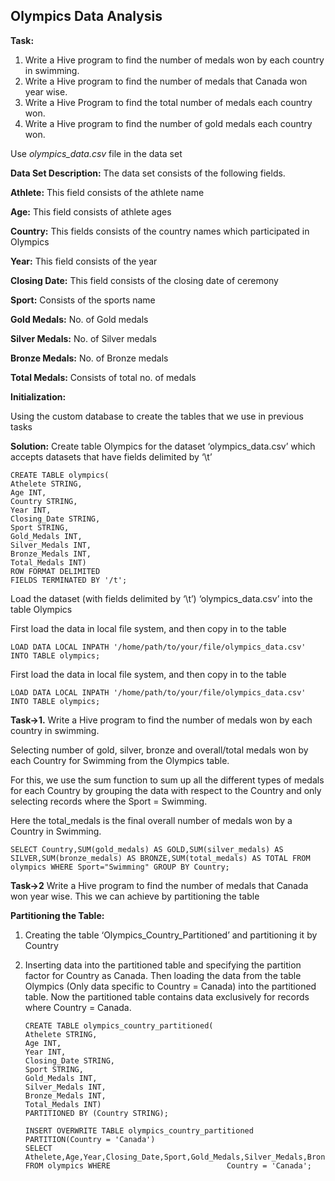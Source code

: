 **Olympics Data Analysis**
----------------------

**Task:**

1. Write a Hive program to find the number of medals won by each country in swimming.
2. Write a Hive program to find the number of medals that Canada won year wise.
3. Write a Hive Program to find the total number of medals each country won.
4. Write a Hive program to find the number of gold medals each country won.

Use *olympics_data.csv* file in the data set 

**Data Set Description:**
The data set consists of the following fields.

**Athlete:** This field consists of the athlete name 

**Age:** This field consists of athlete ages 

**Country:** This fields consists of the country names which participated in Olympics 

**Year:** This field consists of the year 

**Closing Date:** This field consists of the closing date of ceremony 

**Sport:** Consists of the sports name 

**Gold Medals:** No. of Gold medals 

**Silver Medals:** No. of Silver medals 

**Bronze Medals:** No. of Bronze medals 

**Total Medals:** Consists of total no. of medals


**Initialization:**

Using the custom database to create the tables that we use in previous tasks

**Solution:**
 Create table Olympics for the dataset ‘olympics_data.csv’ which accepts datasets that have fields delimited by ‘\t’ 

    CREATE TABLE olympics(
    Athelete STRING,
    Age INT,
    Country STRING,
    Year INT,
    Closing_Date STRING,
    Sport STRING,
    Gold_Medals INT,
    Silver_Medals INT,
    Bronze_Medals INT,
    Total_Medals INT)
    ROW FORMAT DELIMITED
    FIELDS TERMINATED BY '/t';

Load the dataset (with fields delimited by ‘\t’) ‘olympics_data.csv’ into the table Olympics

First load the data in local file system, and then copy in to the table	

    LOAD DATA LOCAL INPATH '/home/path/to/your/file/olympics_data.csv' INTO TABLE olympics;
    
  First load the data in local file system, and then copy in to the table	

    LOAD DATA LOCAL INPATH '/home/path/to/your/file/olympics_data.csv' INTO TABLE olympics;

**Task->1.** Write a Hive program to find the number of medals won by each country in swimming.

Selecting number of gold, silver, bronze and overall/total medals won by each Country for Swimming from the Olympics table.

For this, we use the sum function to sum up all the different types of medals for each Country by grouping the data with respect to the Country and only selecting records where the Sport = Swimming.

Here the total_medals is the final overall number of medals won by a Country in Swimming.

    SELECT Country,SUM(gold_medals) AS GOLD,SUM(silver_medals) AS SILVER,SUM(bronze_medals) AS BRONZE,SUM(total_medals) AS TOTAL FROM olympics WHERE Sport="Swimming" GROUP BY Country;
    
    
**Task->2**  Write a Hive program to find the number of medals that Canada won year wise.
  This we can achieve by partitioning the  table

**Partitioning the Table:**
1) Creating the table ‘Olympics_Country_Partitioned’ and partitioning it by Country
2) Inserting data into the partitioned table and specifying the partition factor for Country as Canada. 
Then loading the data from the table Olympics (Only data specific to Country = Canada) into the partitioned table.
Now the partitioned table contains data exclusively for records where Country = Canada.

       CREATE TABLE olympics_country_partitioned(
       Athelete STRING,
       Age INT,
       Year INT,
       Closing_Date STRING,
       Sport STRING,
       Gold_Medals INT,
       Silver_Medals INT,
       Bronze_Medals INT,
       Total_Medals INT)
       PARTITIONED BY (Country STRING);

       INSERT OVERWRITE TABLE olympics_country_partitioned
       PARTITION(Country = 'Canada')
       SELECT Athelete,Age,Year,Closing_Date,Sport,Gold_Medals,Silver_Medals,Bronze_Medals,Total_Medals FROM olympics WHERE                          Country = 'Canada';
